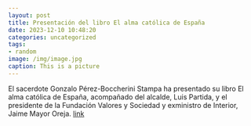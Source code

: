 ```yaml
---
layout: post
title: Presentación del libro El alma católica de España
date: 2023-12-10 10:48:20
categories: uncategorized
tags:
- random
image: /img/image.jpg
caption: This is a picture
---
```

El sacerdote Gonzalo Pérez-Boccherini Stampa ha presentado su libro El alma católica de España, acompañado del alcalde, Luis Partida, y el presidente de la Fundación Valores y Sociedad y exministro de Interior, Jaime Mayor Oreja.  [link](https://www.ayto-villacanada.es/noticias/presentacion-del-libro-el-alma-catolica-de-espana/)
